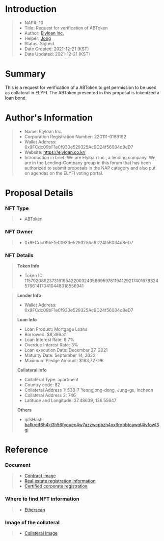 # Introduction

>- NAP#: 10
>- Title: Request for verification of ABToken
>- Author: [Elyloan Inc.](https://forum.elyfi.world/u/elyloancorp/summary)
>- Helper: [Jong](https://forum.elyfi.world/u/Jong/summary)
>- Status: Signed
>- Date Created: 2021-12-21 (KST)
>- Date Updated: 2021-12-21 (KST)

# Summary

This is a request for verification of a ABToken to get permission to be used as collateral in ELYFI. The ABToken presented in this proposal is tokenized a loan bond.
#
# Author's Information

>- Name: Elyloan Inc.
>- Corporation Registration Number: 220111-0189192
>- Wallet Address: 0x9FCdc09bF1e0f933e529325Ac9D24f56034d8eD7
>- Website: https://elyloan.co.kr/
>- Introduction in brief: We are Elyloan Inc., a lending company. We are in the Lending-Company group in this forum that has been authorized to submit proposals in the NAP category and also put on agendas on the ELYFI voting portal.

# Proposal Details

### NFT Type 
>- ABToken

### NFT Owner
>- 0x9FCdc09bF1e0f933e529325Ac9D24f56034d8eD7

### NFT Details

> **Token Info**
>- Token ID: 115792089237316195422003243566959781194129217401678324576614170410448018556941



> **Lender Info**
>- Wallet Address: 0x9FCdc09bF1e0f933e529325Ac9D24f56034d8eD7
>
> **Loan Info**
>- Loan Product: Mortgage Loans
>- Borrowed: $8,396.31
>- Loan Interest Rate: 8.7%
>- Overdue Interest Rate: 3%
>- Loan execution Date: December 27, 2021
>- Maturity Date: September 14, 2022
>- Maximum Pledge Amount: $163,727.96
>
> **Collateral Info**
>- Collateral Type: apartment
>- Country code: 82
>- Collateral Address 1: 538-7 Yeongjong-dong, Jung-gu, Incheon
>- Collateral Address 2: 746
>- Latitude and Longitude: 37.48639, 126.55647
>
> **Others**
>- ipfsHash: [bafkreif6h4kj3h56fyoueo4w7azzwcpbzh4ox6rqbbtcawqt4ivfowl3gi](https://slate.textile.io/ipfs/bafkreif6h4kj3h56fyoueo4w7azzwcpbzh4ox6rqbbtcawqt4ivfowl3gi)

# Reference

### Document
>- [Contract image](https://slate.textile.io/ipfs/bafybeicd3dqqjgn4qd5j7fk2t4ijaenix6ztvygzo4hgvir3yfvcfqcfr4)
>- [Real estate registration information](https://slate.textile.io/ipfs/bafkreif4gpibovso5d7mzxxz2rcu3tjld6borcahvtkofswv53is23jxfy)
>- [Certified corporate registration](https://slate.textile.io/ipfs/bafybeidtfourbfi4oy3nlos4v7vmvn3oyy5ufbtxjdux2gnl3al5pyutsy)

### Where to find NFT information 
>- [Etherscan](https://etherscan.io/token/0x68f69ab21242e194ebd7534b598e26180dd92616?a=115792089237316195422003243566959781194129217401678324576614170410448018556941)

### Image of the collateral 
>- [Collateral Image](https://slate.textile.io/ipfs/bafybeihhmhjrgs3jijawmw2fbhyzkvf7h3d65y3oxxiidhqxi5bu3rww5u)
